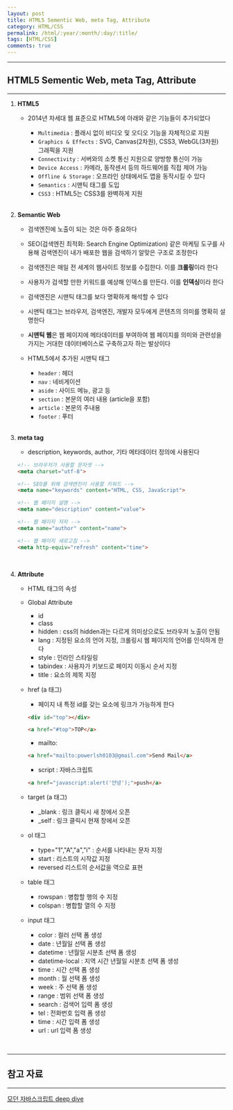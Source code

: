 ```yaml
---
layout: post
title: HTML5 Sementic Web, meta Tag, Attribute
category: HTML/CSS
permalink: /html/:year/:month/:day/:title/
tags: [HTML/CSS]
comments: true
---
```


---

## HTML5 Sementic Web, meta Tag, Attribute

---

1. **HTML5**

   * 2014년 차세대 웹 표준으로 HTML5에 아래와 같은 기능들이 추가되었다

     * `Multimedia` : 플래시 없이 비디오 및 오디오 기능을 자체적으로 지원
     * `Graphics & Effects` : SVG, Canvas(2차원), CSS3, WebGL(3차원) 그래픽을 지원
     * `Connectivity` : 서버와의 소켓 통신 지원으로 양방향 통신이 가능
     * `Device Access` : 카메라, 동작센서 등의 하드웨어를 직접 제어 가능
     * `Offline & Storage` : 오프라인 상태에서도 앱을 동작시킬 수 있다
     * `Semantics` : 시맨틱 태그를 도입
     * `CSS3` : HTML5는 CSS3를 완벽하게 지원

     <br>

2. **Semantic Web**

   * 검색엔진에 노출이 되는 것은 아주 중요하다

   * SEO(검색엔진 최적화: Search Engine Optimization) 같은 마케팅 도구를 사용해 검색엔진이 내가 배포한 웹을 검색하기 알맞은 구조로 조정한다

   * 검색엔진은 매일 전 세계의 웹사이트 정보를 수집한다. 이를 **크롤링**이라 한다

   * 사용자가 검색할 만한 키워드를 예상해 인덱스를 만든다. 이를 **인덱싱**이라 한다

   * 검색엔진은 시맨틱 태그를 보다 명확하게 해석할 수 있다

   * 시맨틱 태그는 브라우저, 검색엔진, 개발자 모두에게 콘텐츠의 의미를 명확히 설명한다

   * **시맨틱 웹**은 웹 페이지에 메타데이터를 부여하여 웹 페이지를 의미와 관련성을 가지는 거대한 데이터베이스로 구축하고자 하는 발상이다

   * HTML5에서 추가된 시맨틱 태그

     * `header` : 헤더
     * `nav` : 네비게이션
     * `aside` : 사이드 메뉴, 광고 등
     * `section` : 본문의 여러 내용 (article을 포함)
     * `article` : 본문의 주내용
     * `footer` : 푸터

     <br>

3. **meta tag**

   * description, keywords, author, 기타 메타데이터 정의에 사용된다

   ```html
   <!-- 브라우저가 사용할 문자셋 -->
   <meta charset="utf-8">
   
   <!-- SEO를 위해 검색엔진이 사용할 키워드 -->
   <meta name="keywords" content="HTML, CSS, JavaScript">
   
   <!-- 웹 페이지 설명 -->
   <meta name="description" content="value">
   
   <!-- 웹 페이지 저자 -->
   <meta name="author" content="name"> 
   
   <!-- 웹 페이지 새로고침 -->
   <meta http-equiv="refresh" content="time"> 
   ```

   <br>

4. **Attribute**

   * HTML 태그의 속성

   * Global Attribute

     * id
     * class 
     * hidden : css의 hidden과는 다르게 의미상으로도 브라우저 노출이 안됨
     * lang : 지정된 요소의 언어 지정, 크롤링시 웹 페이지의 언어를 인식하게 한다
     * style : 인라인 스타일링
     * tabindex : 사용자가 키보드로 페이지 이동시 순서 지정
     * title : 요소의 제목 지정

   * href (a 태그)

     * 페이지 내 특정 id를 갖는 요소에 링크가 가능하게 한다

     ```html
     <div id="top"></div>
     
     <a href="#top">TOP</a>
     ```

     * mailto:

     ```html
     <a href="mailto:powerlsh0103@gmail.com">Send Mail</a>
     ```

     * script : 자바스크립트

     ```html
     <a href="javascript:alert('안녕');">push</a>
     ```

   * target (a 태그)

     * _blank : 링크 클릭시 새 창에서 오픈
     * _self : 링크 클릭시 현재 창에서 오픈

   * ol 태그

     * type="1","A","a","ⅰ"  : 순서를 나타내는 문자 지정
     * start : 리스트의 시작값 지정
     * reversed 리스트의 순서값을 역으로 표현

   * table 태그

     * rowspan : 병합할 행의 수 지정
     * colspan : 병합할 열의 수 지정

   * input 태그

     * color : 컬러 선택 폼 생성
     * date : 년월일 선택 폼 생성
     * datetime : 년월일 시분초 선택 폼 생성
     * datetime-local : 지역 시간 년월일 시분초 선택 폼 생성
     * time : 시간 선택 폼 생성
     * month : 월 선택 폼 생성
     * week : 주 선택 폼 생성
     * range : 범위 선택 폼 생성
     * search : 검색어 입력 폼 생성
     * tel : 전화번호 입력 폼 생성
     * time : 시간 입력 폼 생성
     * url : url 입력 폼 생성

<br>

---

## 참고 자료

---

[모던 자바스크립트 deep dive](http://www.yes24.com/Product/Goods/92742567)